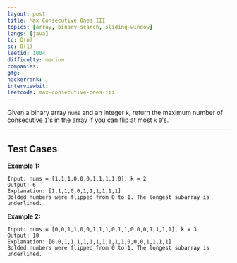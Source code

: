 ```yaml
---
layout: post
title: Max Consecutive Ones III
topics: [array, binary-search, sliding-window]
langs: [java]
tc: O(n)
sc: O(1)
leetid: 1004
difficulty: medium
companies: 
gfg: 
hackerrank: 
interviewbit: 
leetcode: max-consecutive-ones-iii
---
```


Given a binary array `nums` and an integer `k`, return the maximum number of consecutive `1`'s in the array if you can flip at most `k` `0`'s.

---

## Test Cases

**Example 1:** 
```
Input: nums = [1,1,1,0,0,0,1,1,1,1,0], k = 2
Output: 6
Explanation: [1,1,1,0,0,1,1,1,1,1,1]
Bolded numbers were flipped from 0 to 1. The longest subarray is underlined.
```

**Example 2:** 
```
Input: nums = [0,0,1,1,0,0,1,1,1,0,1,1,0,0,0,1,1,1,1], k = 3
Output: 10
Explanation: [0,0,1,1,1,1,1,1,1,1,1,1,0,0,0,1,1,1,1]
Bolded numbers were flipped from 0 to 1. The longest subarray is underlined.
```